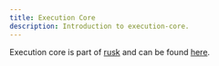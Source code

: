 ```yaml
---
title: Execution Core
description: Introduction to execution-core.
---
```


Execution core is part of [rusk](/developer/smart-contract/rusk) and can be found [here](https://github.com/dusk-network/rusk/tree/master/execution-core).